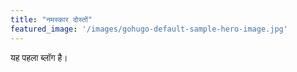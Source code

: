 ```yaml
---
title: "नमस्कार दोस्तों"
featured_image: '/images/gohugo-default-sample-hero-image.jpg'
---
```


यह पहला ब्लॉग है।
